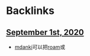 
# Backlinks
## [September 1st, 2020](<September 1st, 2020.md>)
- [mdanki](<mdanki.md>)可以把[roam](<roam.md>)或

